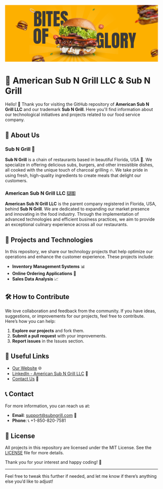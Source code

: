 ![Sub N Grill Logo](assets/banner.png)
---

# 📜 American Sub N Grill LLC & Sub N Grill

Hello! 👋 Thank you for visiting the GitHub repository of **American Sub N Grill LLC** and our trademark **Sub N Grill**. Here you'll find information about our technological initiatives and projects related to our food service company.

## 🚀 About Us

### Sub N Grill 🍔
**Sub N Grill** is a chain of restaurants based in beautiful Florida, USA 🌴. We specialize in offering delicious subs, burgers, and other irresistible dishes, all cooked with the unique touch of charcoal grilling 🔥. We take pride in using fresh, high-quality ingredients to create meals that delight our customers.

### American Sub N Grill LLC 🇺🇸
**American Sub N Grill LLC** is the parent company registered in Florida, USA, behind **Sub N Grill**. We are dedicated to expanding our market presence and innovating in the food industry. Through the implementation of advanced technologies and efficient business practices, we aim to provide an exceptional culinary experience across all our restaurants.

## 📂 Projects and Technologies

In this repository, we share our technology projects that help optimize our operations and enhance the customer experience. These projects include:

- **Inventory Management Systems** 📊
- **Online Ordering Applications** 📱
- **Sales Data Analysis** 📈

## 🛠️ How to Contribute

We love collaboration and feedback from the community. If you have ideas, suggestions, or improvements for our projects, feel free to contribute. Here’s how you can help:

1. **Explore our projects** and fork them.
2. **Submit a pull request** with your improvements.
3. **Report issues** in the Issues section.

## 🔗 Useful Links

- [Our Website](https://www.subngrill.com) 🌐
- [LinkedIn - American Sub N Grill LLC](https://www.linkedin.com/company/americansubngrill) 🔗
- [Contact Us](mailto:support@subngrill.com) 📧

## 📞 Contact

For more information, you can reach us at:

- **Email**: [support@subngrill.com](mailto:support@subngrill.com) 📧
- **Phone**: 📞 +1-850-820-7581

## 📝 License

All projects in this repository are licensed under the MIT License. See the [LICENSE](LICENSE) file for more details.

Thank you for your interest and happy coding! 🚀

---

Feel free to tweak this further if needed, and let me know if there’s anything else you’d like to adjust!

